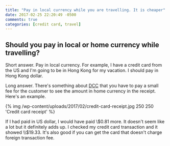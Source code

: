 ```yaml
---
title: "Pay in local currency while you are travelling. It is cheaper"
date: 2017-02-25 22:20:49 -0500
comments: true
categories: [credit card, travel]
---
```


## Should you pay in local or home currency while travelling?
Short answer. Pay in local currency. For example, I have a credit card from the US and I'm going to be in Hong Kong for my vacation. I should pay in Hong Kong dollar. 

Long answer. There's something about [DCC](https://en.wikipedia.org/wiki/Dynamic_currency_conversion) that you have to pay a small fee for the customer to see the amount in home currency in the receipt. Here's an example.

{% img /wp-content/uploads/2017/02/credit-card-receipt.jpg 250 250 'Credit card receipt' %}

If I had paid in US dollar, I would have paid \\$0.81 more. It doesn't seem like a lot but it definitely adds up. I checked my credit card transaction and it showed \\$19.33. It's also good if you can get the card that doesn't charge foreign transaction fee.
